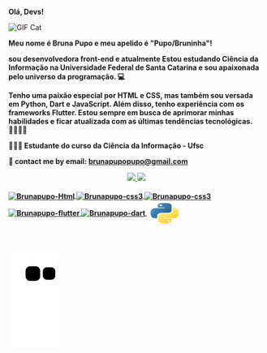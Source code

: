 <p><strong>Olá, Devs!</strong></p>

<div>
	<img src="http://www.reddit.com/r/reactiongifs/comments/3a8akf/my_cats_reaction_when_i_leave_home/" alt="GIF Cat">
</div>


<p><strong>Meu nome é Bruna Pupo e meu apelido é "Pupo/Bruninha"!</strong></p>

<p><strong>sou desenvolvedora front-end e atualmente Estou estudando Ciência da Informação na Universidade Federal de Santa Catarina e sou apaixonada pelo universo da programação. 💻

Tenho uma paixão especial por HTML e CSS, mas também sou versada em Python, Dart e JavaScript. Além disso, tenho experiência com os frameworks Flutter. Estou sempre em busca de aprimorar minhas habilidades e ficar atualizada com as últimas tendências tecnológicas. 👩🏾‍💻🚀

👩🏽‍🎓 Estudante do curso da Ciência da Informação - Ufsc


📧 contact me by email: brunapupopupo@gmail.com

<div align="center">
  <a href="https://github.com/Brunapupo">
  <img height="180em" src="https://github-readme-stats.vercel.app/api?username=Brunapupo&show_icons=true&theme=tokyonight&include_all_commits=true&count_private=true"/>
  <img height="180em" src="https://github-readme-stats.vercel.app/api/top-langs/?username=Brunapupo&layout=compact&langs_count=7&theme=tokyonight"/>
</div>
<div style="display: inline_block"><br>

<img align="center" alt="Brunapupo-Html" height="50" width="70" src="https://cdn.jsdelivr.net/gh/devicons/devicon/icons/html5/html5-original.svg">
<img align="center" alt="Brunapupo-css3" height="50" width="70" src="https://cdn.jsdelivr.net/gh/devicons/devicon/icons/css3/css3-original.svg">
<img align="center" alt="Brunapupo-css3" height="50" width="70" src="https://cdn.jsdelivr.net/gh/devicons/devicon/icons/javascript/javascript-original.svg">
<!-- <img align="center" alt="Brunapupo-react" height="50" width="70" src="https://cdn.jsdelivr.net/gh/devicons/devicon/icons/react/react-original.svg"> -->
<img align="center" alt="Brunapupo-flutter" height="50" width="70" src="https://cdn.jsdelivr.net/gh/devicons/devicon/icons/flutter/flutter-original.svg">
<img align="center" alt="Brunapupo-dart" height="50" width="70" src="https://cdn.jsdelivr.net/gh/devicons/devicon/icons/dart/dart-original.svg"> 
<img align="center" alt="Brunapupo-Python" height="50" width="70" src="https://raw.githubusercontent.com/devicons/devicon/master/icons/python/python-original.svg">
	
                  
</div>
	
<br>
	

	
##
	
<div> 
<!--   <a href="https://www.linkedin.com/in/rafaella-ballerini-45875016a" target="_blank"><img src="https://www.linkedin.com/in/bruna-dias-pupo-0ab221199/target="target="_blank"></a>  -->
 
  ![Snake animation](https://github.com/rafaballerini/rafaballerini/blob/output/github-contribution-grid-snake.svg)
 
</div>
	
	
